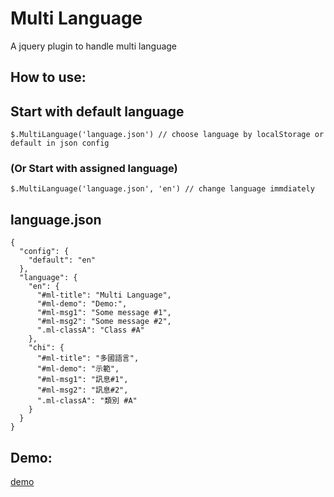 Multi Language
==============

A jquery plugin to handle multi language

How to use:
-----------
## Start with default language
```
$.MultiLanguage('language.json') // choose language by localStorage or default in json config
```
### (Or Start with assigned language)
```
$.MultiLanguage('language.json', 'en') // change language immdiately
```
## language.json
```
{
  "config": {
    "default": "en"
  },
  "language": {
    "en": {
      "#ml-title": "Multi Language",
      "#ml-demo": "Demo:",
      "#ml-msg1": "Some message #1",
      "#ml-msg2": "Some message #2",
      ".ml-classA": "Class #A"
    },
    "chi": {
      "#ml-title": "多國語言",
      "#ml-demo": "示範",
      "#ml-msg1": "訊息#1",
      "#ml-msg2": "訊息#2",
      ".ml-classA": "類別 #A"
    }
  }
}
```

Demo:
-----
[demo]



[demo]:http://mingchoi.github.io/Multi-Language/



